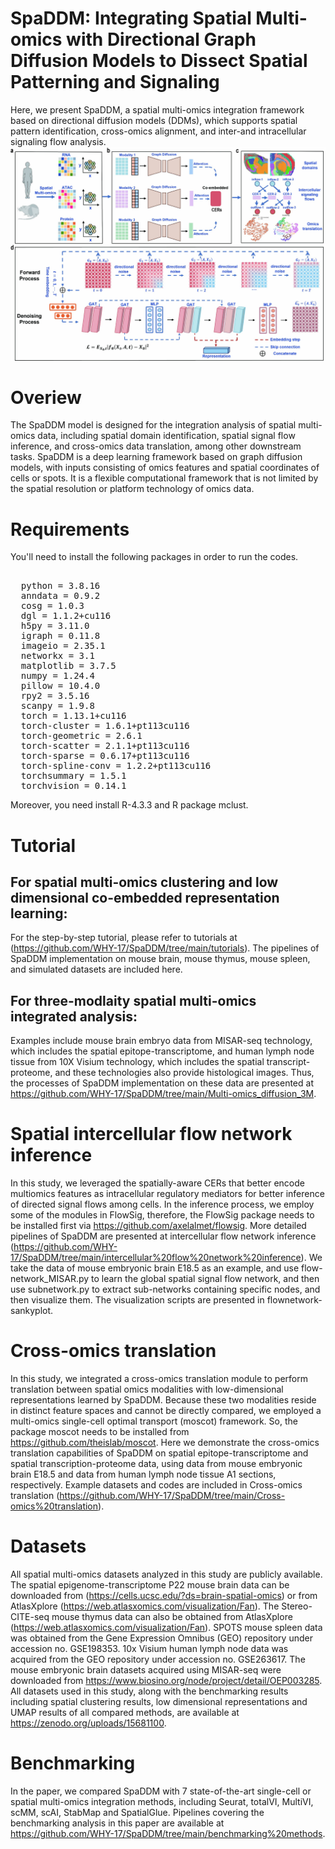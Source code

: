 # SpaDDM: Integrating Spatial Multi-omics with Directional Graph Diffusion Models to Dissect Spatial Patterning and Signaling
Here, we present SpaDDM, a spatial multi-omics integration framework based on directional diffusion models (DDMs), which supports spatial pattern identification, cross-omics alignment, and inter-and intracellular signaling flow analysis.
![SpaDDM workflow](https://github.com/WHY-17/SpaDDM/blob/main/SpaDDM%20framework.jpg)
# Overiew
The SpaDDM model is designed for the integration analysis of spatial multi-omics data, including spatial domain identification, spatial signal flow inference, and cross-omics data translation, among other downstream tasks. SpaDDM is a deep learning framework based on graph diffusion models, with inputs consisting of omics features and spatial coordinates of cells or spots. It is a flexible computational framework that is not limited by the spatial resolution or platform technology of omics data. 
# Requirements
You'll need to install the following packages in order to run the codes.
<pre lang="markdown"> 
  python = 3.8.16
  anndata = 0.9.2
  cosg = 1.0.3
  dgl = 1.1.2+cu116
  h5py = 3.11.0
  igraph = 0.11.8
  imageio = 2.35.1
  networkx = 3.1
  matplotlib = 3.7.5
  numpy = 1.24.4
  pillow = 10.4.0
  rpy2 = 3.5.16
  scanpy = 1.9.8
  torch = 1.13.1+cu116
  torch-cluster = 1.6.1+pt113cu116
  torch-geometric = 2.6.1
  torch-scatter = 2.1.1+pt113cu116
  torch-sparse = 0.6.17+pt113cu116
  torch-spline-conv = 1.2.2+pt113cu116
  torchsummary = 1.5.1
  torchvision = 0.14.1  </pre>
Moreover, you need install R-4.3.3 and R package mclust.
# Tutorial
## For spatial multi-omics clustering and low dimensional co-embedded representation learning: 
For the step-by-step tutorial, please refer to tutorials at (https://github.com/WHY-17/SpaDDM/tree/main/tutorials). The pipelines of SpaDDM implementation on mouse brain, mouse thymus, mouse spleen, and simulated datasets are included here.
## For three-modlaity spatial multi-omics integrated analysis:
Examples include mouse brain embryo data from MISAR-seq technology, which includes the spatial epitope-transcriptome, and human lymph node tissue from 10X Visium technology, which includes the spatial transcript-proteome, and these technologies also provide histological images. Thus, the processes of SpaDDM implementation on these data are presented at https://github.com/WHY-17/SpaDDM/tree/main/Multi-omics_diffusion_3M.
# Spatial intercellular flow network inference
In this study, we leveraged the spatially-aware CERs that better encode multiomics features as intracellular regulatory mediators for better inference of directed signal flows among cells. In the inference process, we employ some of the modules in FlowSig, therefore, the FlowSig package needs to be installed first via https://github.com/axelalmet/flowsig. More detailed pipelines of SpaDDM are presented at intercellular flow network inference (https://github.com/WHY-17/SpaDDM/tree/main/intercellular%20flow%20network%20inference). We take the data of mouse embryonic brain E18.5 as an example, and use flow-network_MISAR.py to learn the global spatial signal flow network, and then use subnetwork.py to extract sub-networks containing specific nodes, and then visualize them. The visualization scripts are presented in flownetwork-sankyplot.
# Cross-omics translation
In this study, we integrated a cross-omics translation module to perform translation between spatial omics modalities with low-dimensional representations learned by SpaDDM. Because these two modalities reside in distinct feature spaces and cannot be directly compared, we employed a multi-omics single-cell optimal transport (moscot) framework. So, the package moscot needs to be installed from https://github.com/theislab/moscot. Here we demonstrate the cross-omics translation capabilities of SpaDDM on spatial epitope-transcriptome and spatial transcription-proteome data, using data from mouse embryonic brain E18.5 and data from human lymph node tissue A1 sections, respectively. Example datasets and codes are included in Cross-omics translation (https://github.com/WHY-17/SpaDDM/tree/main/Cross-omics%20translation).
# Datasets
All spatial multi-omics datasets analyzed in this study are publicly available. The spatial epigenome-transcriptome P22 mouse brain data can be downloaded from (https://cells.ucsc.edu/?ds=brain-spatial-omics) or from AtlasXplore (https://web.atlasxomics.com/visualization/Fan). The Stereo-CITE-seq mouse thymus data can also be obtained from AtlasXplore (https://web.atlasxomics.com/visualization/Fan). SPOTS mouse spleen data was obtained from the Gene Expression Omnibus (GEO) repository under accession no. GSE198353. 10x Visium human lymph node data was acquired from the GEO repository under accession no. GSE263617. The mouse embryonic brain datasets acquired using MISAR-seq were downloaded from https://www.biosino.org/node/project/detail/OEP003285. All datasets used in this study, along with the benchmarking results including spatial clustering results, low dimensional representations and UMAP results of all compared methods, are available at https://zenodo.org/uploads/15681100.
# Benchmarking
In the paper, we compared SpaDDM with 7 state-of-the-art single-cell or spatial multi-omics integration methods, including Seurat, totalVI, MultiVI, scMM, scAI, StabMap and SpatialGlue. Pipelines covering the benchmarking analysis in this paper are available at https://github.com/WHY-17/SpaDDM/tree/main/benchmarking%20methods.


